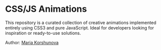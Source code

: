 # CSS/JS Animations

This repository is a curated collection of creative animations implemented entirely using CSS3 and pure JavaScript. 
Ideal for developers looking for inspiration or ready-to-use solutions.

Author: [Maria Korshunova](https://github.com/lipa88-mk/)
